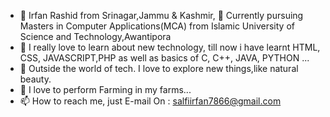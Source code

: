- 👋 Irfan Rashid from Srinagar,Jammu & Kashmir, 🌱 Currently pursuing Masters in Computer Applications(MCA) from Islamic University of Science and Technology,Awantipora 
- 💞️ I really love to learn about new technology, till now i have learnt HTML, CSS, JAVASCRIPT,PHP as well as basics of C, C++, JAVA, PYTHON ...
- 👀 Outside the world of tech. I love to explore new things,like natural beauty.
- 🌱 I love to perform Farming in my farms...
- 📫 How to reach me, just E-mail On :  salfiirfan7866@gmail.com  

